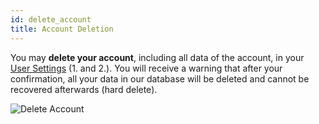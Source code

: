 ```yaml
---
id: delete_account
title: Account Deletion
---
```


You may **delete your account**, including all data of the account, in your [User Settings](settings.md) (1. and 2.). You will receive a warning that after your confirmation, all your data in our database will be deleted and cannot be recovered afterwards (hard delete).

![Delete Account](assets/delete_account.png)
